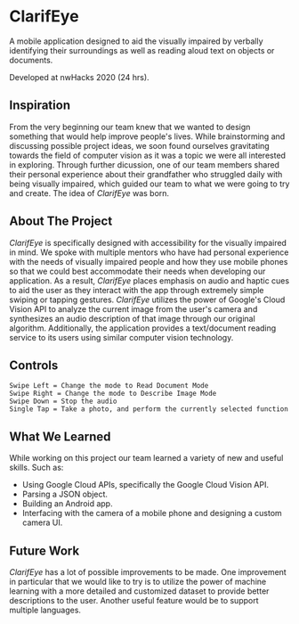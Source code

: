 # ClarifEye

A mobile application designed to aid the visually impaired by verbally identifying their surroundings as well as reading aloud text on objects or documents.

Developed at nwHacks 2020 (24 hrs).

## Inspiration
From the very beginning our team knew that we wanted to design something that would help improve people's lives. While brainstorming and discussing possible project ideas, we soon found ourselves gravitating towards the field of computer vision as it was a topic we were all interested in exploring. Through further dicussion, one of our team members shared their personal experience about their grandfather who struggled daily with being visually impaired, which guided our team to what we were going to try and create. The idea of <i>ClarifEye</i> was born.

## About The Project
<i>ClarifEye</i> is specifically designed with accessibility for the visually impaired in mind. We spoke with multiple mentors who have had personal experience with the needs of visually impaired people and how they use mobile phones so that we could best accommodate their needs when developing our application. As a result, <i>ClarifEye</i> places emphasis on audio and haptic cues to aid the user as they interact with the app through extremely simple swiping or tapping gestures. <i>ClarifEye</i> utilizes the power of Google's Cloud Vision API to analyze the current image from the user's camera and synthesizes an audio description of that image through our original algorithm. Additionally, the application provides a text/document reading service to its users using similar computer vision technology.

## Controls

<pre><code>Swipe Left = Change the mode to Read Document Mode
Swipe Right = Change the mode to Describe Image Mode
Swipe Down = Stop the audio
Single Tap = Take a photo, and perform the currently selected function</code></pre>

## What We Learned

While working on this project our team learned a variety of new and useful skills. Such as:

<ul>
<li>Using Google Cloud APIs, specifically the Google Cloud Vision API.</li>
<li>Parsing a JSON object.</li>
<li>Building an Android app.</li>
<li>Interfacing with the camera of a mobile phone and designing a custom camera UI.</li>
</ul>

## Future Work

<i>ClarifEye</i> has a lot of possible improvements to be made. One improvement in particular that we would like to try is to utilize the power of machine learning with a more detailed and customized dataset to provide better descriptions to the user. Another useful feature would be to support multiple languages.

